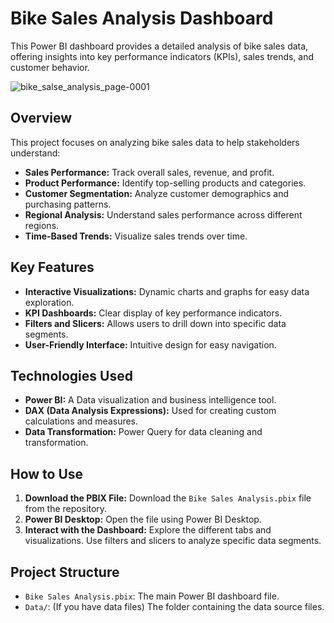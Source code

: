 # Bike Sales Analysis Dashboard

This Power BI dashboard provides a detailed analysis of bike sales data, offering insights into key performance indicators (KPIs), sales trends, and customer behavior.


![bike_salse_analysis_page-0001](https://github.com/user-attachments/assets/ff9e4fdb-587a-47d8-94e8-cc8509bcf04f)


## Overview

This project focuses on analyzing bike sales data to help stakeholders understand:

* **Sales Performance:** Track overall sales, revenue, and profit.
* **Product Performance:** Identify top-selling products and categories.
* **Customer Segmentation:** Analyze customer demographics and purchasing patterns.
* **Regional Analysis:** Understand sales performance across different regions.
* **Time-Based Trends:** Visualize sales trends over time.

## Key Features

* **Interactive Visualizations:** Dynamic charts and graphs for easy data exploration.
* **KPI Dashboards:** Clear display of key performance indicators.
* **Filters and Slicers:** Allows users to drill down into specific data segments.
* **User-Friendly Interface:** Intuitive design for easy navigation.

## Technologies Used

* **Power BI:** A Data visualization and business intelligence tool.
* **DAX (Data Analysis Expressions):** Used for creating custom calculations and measures.
* **Data Transformation:** Power Query for data cleaning and transformation.

## How to Use

1.  **Download the PBIX File:** Download the `Bike Sales Analysis.pbix` file from the repository.
2.  **Power BI Desktop:** Open the file using Power BI Desktop.
3.  **Interact with the Dashboard:** Explore the different tabs and visualizations. Use filters and slicers to analyze specific data segments.

## Project Structure

* `Bike Sales Analysis.pbix`: The main Power BI dashboard file.
* `Data/`: (If you have data files) The folder containing the data source files.
